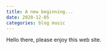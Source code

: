 ```yaml
---
title: A new beginning...
date: 2020-12-05
categories: blog music
---
```


Hello there, please enjoy this web site.

